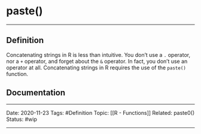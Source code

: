 # paste()

---
## Definition
Concatenating strings in R is less than intuitive. You don’t use a `.` operator, nor a `+` operator, and forget about the `&` operator. In fact, you don’t use an operator at all. Concatenating strings in R requires the use of the `paste()` function.

## Documentation
<!-- Link to wiki or youtube video-->


---
Date: 2020-11-23
Tags: #Definition
Topic: [[R - Functions]]
Related: paste0()
Status: #wip

---